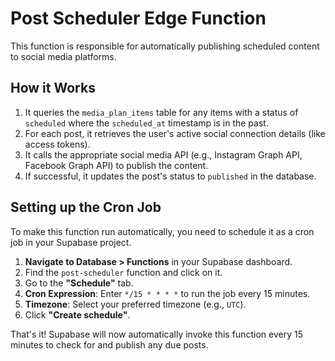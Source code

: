 # Post Scheduler Edge Function

This function is responsible for automatically publishing scheduled content to social media platforms.

## How it Works

1.  It queries the `media_plan_items` table for any items with a status of `scheduled` where the `scheduled_at` timestamp is in the past.
2.  For each post, it retrieves the user's active social connection details (like access tokens).
3.  It calls the appropriate social media API (e.g., Instagram Graph API, Facebook Graph API) to publish the content.
4.  If successful, it updates the post's status to `published` in the database.

## Setting up the Cron Job

To make this function run automatically, you need to schedule it as a cron job in your Supabase project.

1.  **Navigate to Database > Functions** in your Supabase dashboard.
2.  Find the `post-scheduler` function and click on it.
3.  Go to the **"Schedule"** tab.
4.  **Cron Expression**: Enter `*/15 * * * *` to run the job every 15 minutes.
5.  **Timezone**: Select your preferred timezone (e.g., `UTC`).
6.  Click **"Create schedule"**.

That's it! Supabase will now automatically invoke this function every 15 minutes to check for and publish any due posts.
